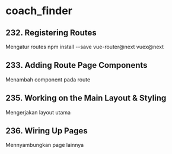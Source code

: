# coach_finder

## 232. Registering Routes

Mengatur routes
npm install --save vue-router@next vuex@next

## 233. Adding Route Page Components

Menambah component pada route

## 235. Working on the Main Layout & Styling

Mengerjakan layout utama

## 236. Wiring Up Pages

Mennyambungkan page lainnya

